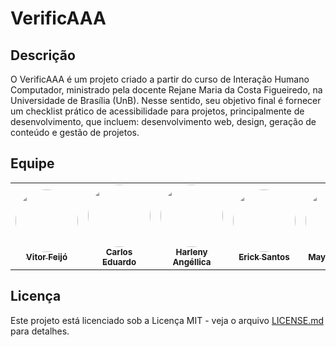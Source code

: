 # VerificAAA

## Descrição

O VerificAAA é um projeto criado a partir do curso de Interação Humano Computador, ministrado pela docente Rejane Maria da Costa Figueiredo, na Universidade de Brasília (UnB). Nesse sentido, seu objetivo final é fornecer um checklist prático de acessibilidade para projetos, principalmente de desenvolvimento, que incluem: desenvolvimento web, design, geração de conteúdo e gestão de projetos.

## Equipe

<table>
  <tr>
    <td align="center"><a href="https://github.com/vitorfleonardo"><img style="border-radius: 50%;" src="https://github.com/vitorfleonardo.png" width="100px;" alt=""/><br /><sub><b>Vitor Feijó</b></sub></a><br />
    <td align="center"><a href="https://github.com/CADU110"><img style="border-radius: 50%;" src="https://github.com/CADU110.png" width="100px;" alt=""/><br /><sub><b>Carlos Eduardo</b></sub></a><br />   
    <td align="center"><a href="https://github.com/Angelicahaas"><img style="border-radius: 50%;" src="https://github.com/Angelicahaas.png" width="100px;" alt=""/><br /><sub><b>Harleny Angéllica</b></sub></a><br />   
    <td align="center"><a href="https://github.com/Erick-ems "><img style="border-radius: 50%;" src="https://github.com/Erick-ems.png" width="100px;" alt=""/><br /><sub><b>Erick Santos</b></sub></a><br />
    <td align="center"><a href="https://github.com/maykonjuso "><img style="border-radius: 50%;" src="https://github.com/maykonjuso.png" width="100px;" alt=""/><br /><sub><b>Maykon Júnio</b></sub></a><br />
  </tr>
</table>

## Licença

Este projeto está licenciado sob a Licença MIT - veja o arquivo [LICENSE.md](https://github.com/vitorfleonardo/VerificaAAA/tree/main?tab=License-1-ov-file) para detalhes.
